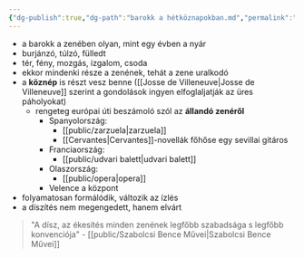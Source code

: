 ```yaml
---
{"dg-publish":true,"dg-path":"barokk a hétköznapokban.md","permalink":"/barokk-a-hetkoeznapokban/"}
---
```


- a barokk a zenében olyan, mint egy évben a nyár
- burjánzó, túlzó, fülledt
- tér, fény, mozgás, izgalom, csoda
- ekkor mindenki része a zenének, tehát a zene uralkodó
- a **köznép** is részt vesz benne ([[Josse de Villeneuve\|Josse de Villeneuve]] szerint a gondolások ingyen elfoglaljatják az üres páholyokat)
	- rengeteg európai úti beszámoló szól az **állandó zenéről**
		- Spanyolország:
			- [[public/zarzuela\|zarzuela]]
			- [[Cervantes\|Cervantes]]-novellák főhőse egy sevillai gitáros
		- Franciaország:
			- [[public/udvari balett\|udvari balett]]
		- Olaszország:
			- [[public/opera\|opera]]
		- Velence a központ
- folyamatosan formálódik, változik az ízlés
- a díszítés nem megengedett, hanem elvárt

> "A dísz, az ékesítés minden zenének legfőbb szabadsága s legfőbb konvenciója" - [[public/Szabolcsi Bence Művei\|Szabolcsi Bence Művei]]